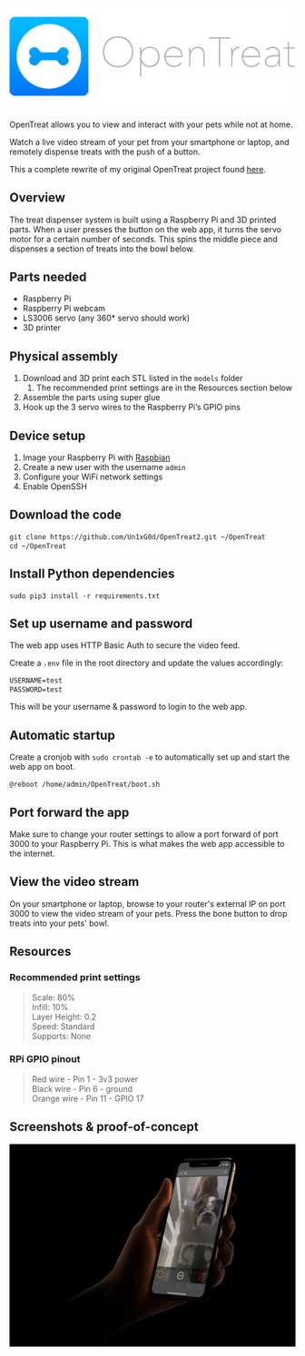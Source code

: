 <h1 align="center">
  <img src="https://github.com/Un1xG0d/OpenTreat2/blob/master/README/Icon-full.png">
</h1>

OpenTreat allows you to view and interact with your pets while not at home. 

Watch a live video stream of your pet from your smartphone or laptop, and remotely dispense treats with the push of a button.

This a complete rewrite of my original OpenTreat project found [here](https://github.com/Un1xG0d/OpenTreat).

## Overview
The treat dispenser system is built using a Raspberry Pi and 3D printed parts. When a user presses the button on the web app, it turns the servo motor for a certain number of seconds. This spins the middle piece and dispenses a section of treats into the bowl below.

## Parts needed
* Raspberry Pi
* Raspberry Pi webcam
* LS3006 servo (any 360* servo should work)
* 3D printer

## Physical assembly
1. Download and 3D print each STL listed in the `models` folder
	1. The recommended print settings are in the Resources section below
2. Assemble the parts using super glue
3. Hook up the 3 servo wires to the Raspberry Pi’s GPIO pins

## Device setup
1. Image your Raspberry Pi with [Raspbian](https://www.raspberrypi.com/software/)
2. Create a new user with the username `admin`
3. Configure your WiFi network settings
4. Enable OpenSSH

## Download the code
```
git clone https://github.com/Un1xG0d/OpenTreat2.git ~/OpenTreat
cd ~/OpenTreat
```

## Install Python dependencies
```
sudo pip3 install -r requirements.txt
```

## Set up username and password
The web app uses HTTP Basic Auth to secure the video feed.

Create a `.env` file in the root directory and update the values accordingly:
```
USERNAME=test
PASSWORD=test
```

This will be your username & password to login to the web app.

## Automatic startup
Create a cronjob with `sudo crontab -e` to automatically set up and start the web app on boot.

```
@reboot /home/admin/OpenTreat/boot.sh
```

## Port forward the app
Make sure to change your router settings to allow a port forward of port 3000 to your Raspberry Pi. This is what makes the web app accessible to the internet.

## View the video stream
On your smartphone or laptop, browse to your router's external IP on port 3000 to view the video stream of your pets. 
Press the bone button to drop treats into your pets' bowl.

## Resources
### Recommended print settings
> Scale: 80%  
> Infill: 10%  
> Layer Height: 0.2  
> Speed: Standard  
> Supports: None

### RPi GPIO pinout
> Red wire - Pin 1 - 3v3 power  
> Black wire - Pin 6 - ground  
> Orange wire - Pin 11 - GPIO 17  

## Screenshots & proof-of-concept
![](README/Mockup-1.png)
